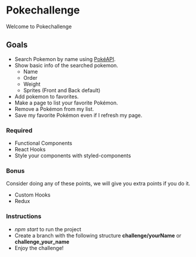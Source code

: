 # Pokechallenge

Welcome to Pokechallenge

## Goals

- Search Pokemon by name using [PokéAPI](https://pokeapi.co/).
- Show basic info of the searched pokemon.
    - Name
    - Order
    - Weight
    - Sprites (Front and Back default)
- Add pokemon to favorites.
- Make a page to list your favorite Pokémon.
- Remove a Pokémon from my list.
- Save my favorite Pokémon even if I refresh my page.

### Required

- Functional Components
- React Hooks
- Style your components with styled-components


### Bonus

Consider doing any of these points, we will give you extra points if you do it.

- Custom Hooks
- Redux

### Instructions

- *npm start* to run the project
- Create a branch with the following structure **challenge/yourName** or **challenge_your_name**
- Enjoy the challenge!

